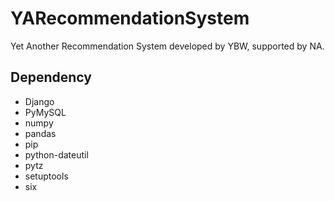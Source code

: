 # YARecommendationSystem
Yet Another Recommendation System developed by YBW, supported by NA.

## Dependency
- Django
- PyMySQL
- numpy
- pandas
- pip
- python-dateutil
- pytz
- setuptools
- six